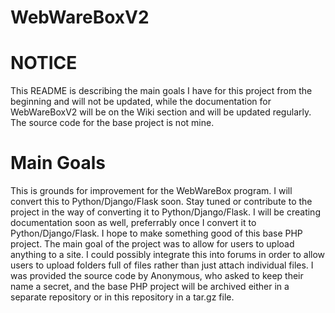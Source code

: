 # WebWareBoxV2

# NOTICE 
This README is describing the main goals I have for this project from the beginning and will not be updated, while the documentation for WebWareBoxV2 will be on the Wiki section and will be updated regularly. The source code for the base project is not mine.

# Main Goals
This is grounds for improvement for the WebWareBox program. I will convert this to Python/Django/Flask soon. Stay tuned or contribute to the project in the way of converting it to Python/Django/Flask. I will be creating documentation soon as well, preferrably once I convert it to Python/Django/Flask. I hope to make something good of this base PHP project. The main goal of the project was to allow for users to upload anything to a site. I could possibly integrate this into forums in order to allow users to upload folders full of files rather than just attach individual files. I was provided the source code by Anonymous, who asked to keep their name a secret, and the base PHP project will be archived either in a separate repository or in this repository in a tar.gz file. 
